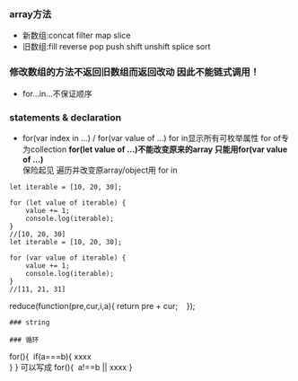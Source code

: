 ### array方法
- 新数组:concat filter map slice   
- 旧数组:fill reverse pop push shift unshift splice sort  
### 修改数组的方法不返回旧数组而返回改动 因此不能链式调用！
- for...in...不保证顺序   
### statements & declaration
- for(var index in ...) /  for(var value of ...)
for in显示所有可枚举属性 for of专为collection **for(let value of ...)不能改变原来的array 只能用for(var value of ...)**  
保险起见 遍历并改变原array/object用 for in
```
let iterable = [10, 20, 30];

for (let value of iterable) {
    value += 1;
    console.log(iterable);
}
//[10, 20, 30]
let iterable = [10, 20, 30];

for (var value of iterable) {
    value += 1;
    console.log(iterable);
}
//[11, 21, 31]

``` 
reduce(function(pre,cur,i,a){
        return pre + cur;
    });
```
### string

### 循环
```
for(){
  if(a===b){
    xxxx  
  }
}
可以写成
for(){
  a!==b || xxxx
}
```
